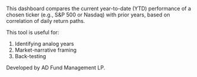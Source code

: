 This dashboard compares the current year-to-date (YTD) performance of a chosen ticker (e.g., S&P 500 or Nasdaq) with prior years, based on correlation of daily return paths.

This tool is useful for:

1) Identifying analog years
2) Market-narrative framing
3) Back-testing

Developed by AD Fund Management LP.
